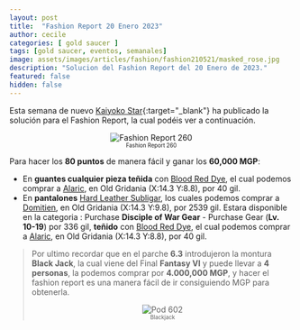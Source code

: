 ```yaml
---
layout: post
title:  "Fashion Report 20 Enero 2023"
author: cecile
categories: [ gold saucer ]
tags: [gold saucer, eventos, semanales]
image: assets/images/articles/fashion/fashion210521/masked_rose.jpg
description: "Solucion del Fashion Report del 20 Enero de 2023."
featured: false
hidden: false
---
```


Esta semana de nuevo [Kaiyoko Star](https://twitter.com/kaiyokostar){:target="_blank"} ha publicado la solución para el Fashion Report, la cual podéis ver a continuación.

<p align="center"><img src="{{ site.baseurl }}/assets/images/articles/fashion/fashion230120/freport_260.jpg" alt="Fashion Report 260">
<br/>
<sub><sup>Fashion Report 260</sup></sub></p>

Para hacer los **80 puntos** de manera fácil y ganar los **60,000 MGP**:

- En **guantes cualquier pieza teñida** con <a href="https://eu.finalfantasyxiv.com/lodestone/playguide/db/item/909e43109be/" class="eorzeadb_link" target="_blank">Blood Red Dye</a>, el cual podemos comprar a <a href="https://eu.finalfantasyxiv.com/lodestone/playguide/db/shop/a28cf0441f4/?item=909e43109be&type=gil" class="eorzeadb_link" target="_blank">Alaric</a>, en Old Gridania (X:14.3 Y:8.8), por 40 gil.
- En **pantalones** <a href="https://eu.finalfantasyxiv.com/lodestone/playguide/db/item/c9311adaf72/" class="eorzeadb_link" target="_blank">Hard Leather Subligar</a>, los cuales podemos comprar a <a href="https://eu.finalfantasyxiv.com/lodestone/playguide/db/shop/5c0bdbdc542/?item=2bf65cd6dc7&type=gil" class="eorzeadb_link" target="_blank">Domitien</a>, en Old Gridania (X:14.3 Y:9.8), por 2539 gil. Estara disponible en la categoria : Purchase **Disciple of War Gear** - Purchase Gear (**Lv. 10-19**) por 336 gil, **teñido** con <a href="https://eu.finalfantasyxiv.com/lodestone/playguide/db/item/909e43109be/" class="eorzeadb_link" target="_blank">Blood Red Dye</a>, el cual podemos comprar a <a href="https://eu.finalfantasyxiv.com/lodestone/playguide/db/shop/a28cf0441f4/?item=909e43109be&type=gil" class="eorzeadb_link" target="_blank">Alaric</a>, en Old Gridania (X:14.3 Y:8.8), por 40 gil.

<blockquote>
Por ultimo recordar que en el parche <b>6.3</b> introdujeron la montura <b>Black Jack</b>, la cual viene del Final <b>Fantasy VI</b> y puede llevar a <b>4 personas</b>, la podemos comprar por <b>4.000,000 MGP</b>, y hacer el fashion report es una manera fácil de ir consiguiendo MGP para obtenerla.
<br/>
<p align="center">
    <img src="{{ site.baseurl }}/assets/images/articles/fashion/fashion230113/blackjack.jpg" alt="Pod 602"/><br/>
    <sub><sup>Blackjack</sup></sub>
</p>
</blockquote>